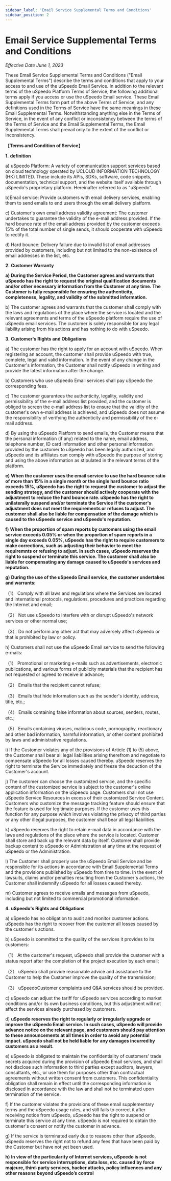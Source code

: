 ```yaml
---
sidebar_label: 'Email Service Supplemental Terms and Conditions'
sidebar_position: 2
---
```

 

# Email Service Supplemental Terms and Conditions

*Effective Date June 1, 2023*

These Email Service Supplemental Terms and Conditions ("Email Supplemental Terms") describe the terms and conditions that apply to your access to and use of the uSpeedo Email Service. In addition
to the relevant terms of the uSpeedo Platform Terms of Service, the following additional terms apply if you access or use the uSpeedo Email service. These Email Supplemental Terms form part of the above Terms of Service, and any definitions used in the Terms of Service have the same meanings in these Email Supplemental Terms. Notwithstanding anything else in the Terms of Service, in the event of any conflict or inconsistency between the terms of the Terms of Service and the Email Supplemental Terms, the Email Supplemental Terms shall prevail only to the extent of the conflict or inconsistency.

【****Terms and Condition of Service****】

**1.** **definition**

a) uSpeedo Platform: A variety of communication support services based on cloud technology operated by UCLOUD INFORMATION TECHNOLOGY (HK) LIMITED. These include its APIs, SDKs, software, code snippets, documentation, technical support, and the website  itself available through uSpeedo's proprietary platform. Hereinafter referred to as "uSpeedo".

b)Email service: Provide customers with email delivery services, enabling them to send emails to end
users through the email delivery platform.

c) Customer's own email address validity agreement: The customer undertakes to guarantee the validity of the e-mail address provided. If the hard bounce rate of the email address provided by the customer exceeds 15% of the total number of single sends, it should cooperate with uSpeedo  to rectify it.

d) Hard bounce: Delivery failure due to invalid list of email addresses provided by customers, including
but not limited to the non-existence of email addresses in the list, etc.

**2.** **Customer Warranty**

**a)** **During the Service Period, the Customer agrees and warrants that uSpeedo has the right to request the original qualification documents and/or other necessary information from
the Customer at any time. The Customer is fully responsible for ensuring the authenticity, completeness, legality, and validity of the submitted information.**

b) The customer agrees and warrants that the customer shall comply with the laws and regulations of the place where the service is located and the relevant agreements and terms of the uSpeedo  platform require the use of  uSpeedo email services. The customer is solely responsible for any legal liability arising from his actions and has nothing to do with  uSpeedo.

**3.** **Customer's Rights and Obligations**

a) The customer has the right to apply for an account with uSpeedo. When registering an account, the
customer shall provide  uSpeedo  with true, complete, legal and valid information. In the event of any
change in the Customer's information, the Customer shall notify  uSpeedo in writing and provide the latest information after the change.

b) Customers who use uSpeedo Email services shall pay uSpeedo the corresponding fees.

c) The customer guarantees the authenticity, legality, validity and permissibility of the e-mail address
list provided, and the customer is obliged to screen the e-mail address list to ensure that the validity of the customer's own e-mail address is achieved, and uSpeedo  does not assume the responsibility of verifying the authenticity and permissibility of the e-mail address.

d) By using the uSpeedo Platform to send emails, the Customer means that the personal information (if any) related to the name, email address, telephone number, ID card information and other personal information provided by the customer to uSpeedo has been legally authorized, and uSpeedo and its affiliates can comply with uSpeedo the purpose of storing and using the above information as stipulated in the relevant terms of the platform.

**e)** **When the customer uses the email service to use the hard bounce ratio of more than 15% in a single month or the single hard bounce ratio exceeds 15%, uSpeedo has the right to request the customer to adjust the sending strategy, and the customer should actively cooperate with the adjustment to reduce the hard bounce rate. uSpeedo has the right to unilaterally suspend and/or terminate the Service** **if the customer's** **adjustment does not meet the requirements or refuses to adjust. The customer shall also be liable for compensation of the damage which is caused to the uSpeedo service and uSpeedo's reputation.**

**f)** **When the proportion of spam reports by customers using the email service exceeds 0.05% or when the proportion of spam reports in a single day exceeds 0.05%, uSpeedo has the right to require customers to make corrections, such as adjusting their behavior to meet the requiremnts or refusing to adjust. In such cases, uSpeedo reserves the right to suspend or terminate this service. The customer shall also be liable for compensating any damage caused to  uSpeedo's services and reputation.**

**g)** **During the use of the uSpeedo Email service, the customer undertakes and warrants:**

（1） Comply with all laws and regulations where the Services are located and international protocols, regulations, procedures and practices regarding the Internet and email;

（2） Not use uSpeedo to interfere with or disrupt  uSpeedo's  network services or other normal use;

（3） Do not perform any other act that may adversely affect uSpeedo or that is prohibited by law or policy.

h) Customers shall not use the uSpeedo Email service to send the following e-mails:

（1） Promotional or marketing e-mails such as advertisements, electronic publications, and various forms of publicity materials that the recipient has not requested or agreed to receive in advance;

（2） Emails that the recipient cannot refuse;

（3） Emails that hide information such as the sender's identity, address, title, etc.;

（4） Emails containing false information about sources, senders, routes, etc.;

（5） Emails containing viruses, malicious code, pornography, reactionary and other bad information,
harmful information, or other content prohibited by laws and administrative regulations.

i) If the Customer violates any of the provisions of Article (1) to (5) above, the Customer shall bear all legal liabilities arising therefrom and negotiate to compensate uSpeedo  for all losses caused thereby. uSpeedo  reserves the right to terminate the Service immediately and freeze the deduction of the Customer's account.

j) The customer can choose the customized service, and the specific content of the customized service is subject to the customer's online application information on the uSpeedo  page. Customers shall not use uSpeedo Service Resources in excess of their customized Service Content. Customers who customize the message tracking feature should ensure that the feature is used for legitimate purposes. If the customer uses this function for any purpose which involves violating the privacy of third parties or any other illegal purposes, the customer shall bear all legal liabilities.

k) uSpeedo reserves the right to retain e-mail data  in accordance with the laws and regulations of the place where the service is located. Customer shall store and back up the relevant data by itself.
Customer shall provide backup content to uSpeedo or Administration at any time at the request of uSpeedo  or the Administration.

l) The Customer shall properly use the uSpeedo Email Service and be responsible for its actions in
accordance with Email Supplemental Terms and the provisions published by uSpeedo  from time to time. In the event of lawsuits, claims and/or penalties resulting from the Customer's actions, the Customer shall indemnify  uSpeedo  for all losses caused thereby.

m) Customer agrees to receive  emails and messages from uSpeedo, including but not limited to commercial promotional information.

**4.** **uSpeedo's Rights and Obligations**

a) uSpeedo has no obligation to audit and monitor customer actions. uSpeedo has the right to recover from the customer all losses caused by the customer's actions.

b) uSpeedo is committed to the quality of the services it provides to its customers:

（1） At the customer's request, uSpeedo  shall provide the customer with a status report after the completion of the project execution by each email;

（2） uSpeedo shall provide reasonable advice and assistance to the Customer to help the Customer improve the quality of the transmission;

（3） uSpeedoCustomer complaints and Q&A services should be provided.

c) uSpeedo can adjust the tariff for uSpeedo services according to market conditions and/or its own business conditions, but this adjustment will not affect the services already purchased by customers.

d) **uSpeedo reserves the right to regularly or irregularly upgrade or improve the uSpeedo Email service. In such cases, uSpeedo will provide advance notice on the relevant page, and customers should pay attention to these announcements at all times in order to avoid any potential impact. uSpeedo shall not be held liable for any damages incurred by customers as a result.**

e) uSpeedo is obligated to maintain the confidentiality of customers' trade secrets acquired during the provision of uSpeedo Email services, and shall not disclose such information to third parties except auditors, lawyers, consultants, etc., or use them for purposes other than contractual agreements without written consent from customers. This confidentiality obligation shall remain in effect until the
corresponding information is disclosed in accordance with the law and shall not be terminated upon termination of the service. 

f) If the customer violates the provisions of these email supplementary terms and the uSpeedo usage rules, and still fails to correct it after receiving notice from uSpeedo,  uSpeedo  has the right to suspend or terminate this service at any time. uSpeedo  is not required to obtain the customer's consent or notify the customer in advance.

g) If the service is terminated early due to reasons other than uSpeedo, uSpeedo reserves the right not to refund any fees that have been paid by the Customer but have not yet been used.

**h)** **In view of the particularity of Internet services, uSpeedo is not responsible** **for** **service interruptions, data loss, etc. caused** **by force majeure, third-party services, hacker attacks, policy influences and any other reasons** **beyond uSpeedo’s control**
